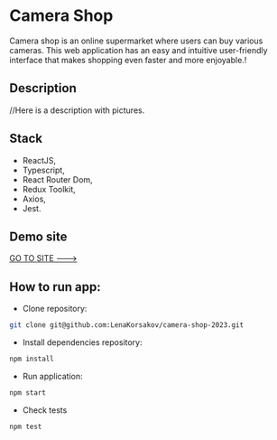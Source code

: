 # Camera Shop
Camera shop is an online supermarket where users can buy various cameras.
This web application has an easy and intuitive user-friendly interface that makes shopping even faster and more enjoyable.!
## Description
//Here is a description with pictures.

## Stack
- ReactJS,
- Typescript,
- React Router Dom,
- Redux Toolkit,
- Axios,
- Jest.

## Demo site
 <a href='camera-shop-korsakova.vercel.app'> GO TO SITE ---> </a>

## How to run app:

- Clone repository:
```bash
git clone git@github.com:LenaKorsakov/camera-shop-2023.git
```

- Install dependencies repository:

```bash
npm install
```

- Run application:

```bash
npm start
```

- Check tests
```bash
npm test
```
